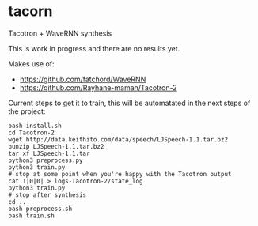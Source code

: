 # tacorn
Tacotron + WaveRNN synthesis

This is work in progress and there are no results yet.

Makes use of:
 - https://github.com/fatchord/WaveRNN
 - https://github.com/Rayhane-mamah/Tacotron-2


Current steps to get it to train, this will be automatated in the next steps of the project:
```
bash install.sh
cd Tacotron-2
wget http://data.keithito.com/data/speech/LJSpeech-1.1.tar.bz2
bunzip LJSpeech-1.1.tar.bz2
tar xf LJSpeech-1.1.tar
python3 preprocess.py
python3 train.py
# stop at some point when you're happy with the Tacotron output
cat 1|0|0| > logs-Tacotron-2/state_log
python3 train.py 
# stop after synthesis
cd ..
bash preprocess.sh
bash train.sh
```
